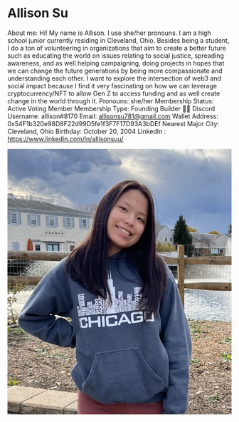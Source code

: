 # Allison Su

About me: Hi! My name is Allison. I use she/her pronouns. I am a high school junior currently residing in Cleveland, Ohio. Besides being a student, I do a ton of volunteering in organizations that aim to create a better future such as educating the world on issues relating to social justice, spreading awareness, and as well helping campaigning, doing projects in hopes that we can change the future generations by being more compassionate and understanding each other. I want to explore the intersection of web3 and social impact because I find it very fascinating on how we can leverage cryptocurrency/NFT to allow Gen Z to access funding and as well create change in the world through it. 
Pronouns: she/her
Membership Status: Active Voting Member
Membership Type: Founding Builder 🧑‍🚀 
Discord Username: allison#8170
Email: allisonsu781@gmail.com
Wallet Address: 0x54F1b320e98D8F22d99D5fe1f3F7F17D93A3bDEf
Nearest Major City: Cleveland, Ohio
Birthday: October 20, 2004
LinkedIn : https://www.linkedin.com/in/allisonsuu/

![Allison.png](Allison%20Su%20dcb496511c1d4f1db75f48c82f8aef6f/Allison.png)